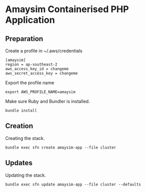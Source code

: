 # Amaysim Containerised PHP Application

## Preparation

Create a profile in ~/.aws/credentials

	[amaysim]
	region = ap-southeast-2
	aws_access_key_id = changeme
	aws_secret_access_key = changeme

Export the profile name

	export AWS_PROFILE_NAME=amaysim

Make sure Ruby and Bundler is installed.

	bundle install

## Creation

Creating the stack.

	bundle exec sfn create amaysim-app --file cluster

## Updates

Updating the stack.

	bundle exec sfn update amaysim-app --file cluster --defaults
